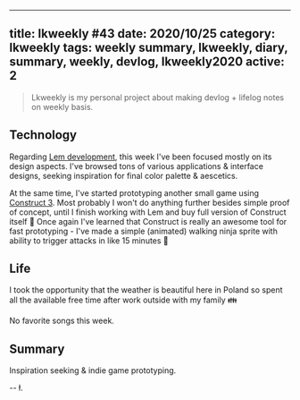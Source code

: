 
---
title: lkweekly #43
date: 2020/10/25
category: lkweekly
tags: weekly summary, lkweekly, diary, summary, weekly, devlog, lkweekly2020
active: 2
---

> Lkweekly is my personal project about making devlog + lifelog notes on weekly basis.

## Technology

Regarding [Lem development](https://lem.pub), this week I've been focused mostly on its design aspects. I've browsed tons of various applications & interface designs, seeking inspiration for final color palette & aescetics.

At the same time, I've started prototyping another small game using [Construct 3](https://construct.net). Most probably I won't do anything further besides simple proof of concept, until I finish working with Lem and buy full version of Construct itself 🙂 Once again I've learned that Construct is really an awesome tool for fast prototyping - I've made a simple (animated) walking ninja sprite with ability to trigger attacks in like 15 minutes 🙂

## Life

I took the opportunity that the weather is beautiful here in Poland so spent all the available free time after work outside with my family 👪

No favorite songs this week.

## Summary

Inspiration seeking & indie game prototyping.

-- ł.
